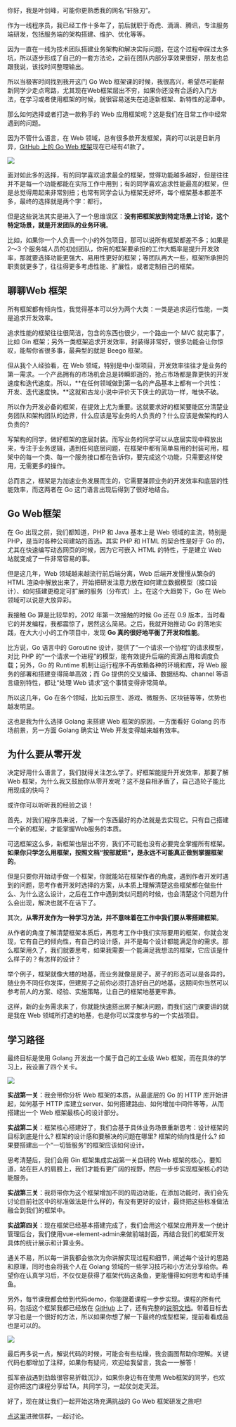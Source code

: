你好，我是叶剑峰，可能你更熟悉我的网名“轩脉刃”。

作为一线程序员，我已经工作十多年了，前后就职于奇虎、滴滴、腾讯，专注服务端研发，包括服务端的架构搭建、维护、优化等等。

因为一直在一线为技术团队搭建业务架构和解决实际问题，在这个过程中踩过太多坑，所以逐步形成了自己的一套方法论，之前在团队内部分享效果很好，朋友也总跟我说，该找时间整理输出。

所以当极客时间找到我开这门 Go Web 框架课的时候，我很高兴，希望尽可能帮新同学少走点弯路，尤其现在Web框架层出不穷，如果你还没有合适的入门方法，在学习或者使用框架的时候，就很容易迷失在追逐新框架、新特性的泥潭中。

那么如何选择或者打造一款称手的 Web 应用框架呢？这是我们在日常工作中经常遇到的问题。

因为不管什么语言，在 Web 领域，总有很多款开发框架，真的可以说是日新月异，[GitHub 上的 Go Web 框架](https://github.com/mingrammer/go-web-framework-stars)现在已经有41款了。

![](https://static001.geekbang.org/resource/image/17/00/17e06aeac40547a148cdbed09bfecf00.png?wh=1782x1342)

面对如此多的选择，有的同学喜欢追求最全的框架，觉得功能越多越好，但是往往并不是每一个功能都能在实际工作中用到；有的同学喜欢追求性能最高的框架，但是总觉得用起来非常别扭；也常有同学会认为框架无好坏，每个框架基本都差不多，最终的选择就是两个字：都行。

<!-- [[[read_end]]] -->

但是这些说法其实是进入了一个思维误区：**没有把框架放到特定场景上讨论，这个特定场景，就是开发团队的业务环境**。

比如，如果你一个人负责一个小的外包项目，那可以说所有框架都差不多；如果是 2～3 个服务端人员的初创团队，你用的框架要承担的工作大概率是提升开发效率，那就要选择功能更强大、易用性更好的框架；等团队再大一些，框架所承担的职责就更多了，往往得更多考虑性能、扩展性，或者定制自己的框架。

## 聊聊Web 框架

所有框架都有倾向性，我觉得基本可以分为两个大类：一类是追求运行性能，一类是追求开发效率。

追求性能的框架往往很简洁，包含的东西也很少，一个路由一个 MVC 就完事了，比如 Gin 框架；另外一类框架追求开发效率，封装得非常好，很多功能会让你惊叹，能帮你省很多事，最典型的就是 Beego 框架。

但从我个人经验看，在 Web 领域，特别是中小型项目，开发效率往往才是业务的第一需求。一个产品拥有的市场机会总是转瞬即逝的，抢占市场都是靠更快的开发速度和迭代速度。所以，**在任何领域做到第一名的产品基本上都有一个共性：开发、迭代速度快。**这就和古龙小说中评价天下侠士的武功一样，唯快不破。

所以作为开发必备的框架，在提效上尤为重要。这就要求好的框架要能区分清楚业务团队和架构团队的边界，什么应该是写业务的人负责的？什么应该是做架构的人负责的\?

写架构的同学，做好框架的底层封装。而写业务的同学可以从底层实现中释放出来，专注于业务逻辑，遇到任何底层问题，在框架中都有简单易用的封装可用，框架中的每一个类、每一个服务接口都在告诉你，要完成这个功能，只需要这样使用，无需更多的操作。

总而言之，框架是为加速业务发展而生的，它需要兼顾业务的开发效率和底层的性能效率，而这两者在 Go 这门语言出现后得到了很好地结合。

## Go Web框架

在 Go 出现之前，我们都知道，PHP 和 Java 基本上是 Web 领域的主流，特别是 PHP，是当时各种公司建站的首选。其实 PHP 和 HTML 的契合性是好于 Go 的，尤其在快速编写动态网页的时候，因为它可嵌入 HTML 的特性，于是建立 Web 站就变成了一件非常容易的事。

但是这几年，Web 领域越来越流行前后端分离，Web 后端开发慢慢从繁杂的 HTML 渲染中解放出来了，开始把研发注意力放在如何建立数据模型（接口设计）、如何搭建更稳定可扩展的服务（分布式）上。在这个大趋势下，Go 在 Web 领域可以说是大放异彩。

我接触 Go 算是比较早的，2012 年第一次接触的时候 Go 还在 0.9 版本，当时看它的并发编程，我都震惊了，居然这么简易。之后，我就开始推动 Go 的落地实践，在大大小小的工作项目中，发现 **Go 真的很好地平衡了开发和性能**。

比方说，Go 语言中的 Goroutine 设计，提供了“一个请求一个协程”的请求模型，对比 PHP 的“一个请求一个进程”的模型，能有效提升后端的资源占用和调度负载；另外，Go 的 Runtime 机制让运行程序不再依赖各种的环境和库，将 Web 服务的部署和搭建变得简单高效；而 Go 提供的交叉编译、数据结构、channel 等语言级别特性，都让“处理 Web 请求”这个事情变得非常简单。

所以这几年，Go 在各个领域，比如云原生、游戏、微服务、区块链等等，优势也越发明显。

这也是我为什么选择 Golang 来搭建 Web 框架的原因，一方面看好 Golang 的市场前景，另一方面 Golang 确实让 Web 开发变得越来越有效率。

## 为什么要从零开发

决定好用什么语言了，我们就得关注怎么学了。好框架能提升开发效率，那要了解 Web 框架，为什么我又鼓励你从零开发呢？这不是自相矛盾了，自己造轮子能比用现成的快吗？

或许你可以听听我的经验之谈！

首先，对我们程序员来说，了解一个东西最好的办法就是去实现它。只有自己搭建一个新的框架，才能掌握Web服务的本质。

可选框架这么多，新框架也层出不穷，我们不可能也没有必要完全掌握所有框架。**如果你只学怎么用框架，按照文档“按部就班”，是永远不可能真正做到掌握框架的**。

但是只要你开始动手做一个框架，你就能站在框架作者的角度，遇到作者开发时遇到的问题，思考作者开发时选择的方案，从本质上理解清楚这些框架都在做些什么、为什么这么设计，之后在工作中遇到类似问题的时候，也会清楚这个问题为什么会出现，解决也就不在话下了。

其次，**从零开发作为一种学习方法，并不意味着在工作中我们要从零搭建框架**。

从作者的角度了解清楚框架本质后，再思考工作中我们实际要用的框架，你就会发现，它有自己的倾向性，有自己的设计感，并不是每个设计都能满足你的需求。那么框架用久了，我们就要思考，如果我需要一个能满足我想法的框架，它应该是什么样子的？有怎样的设计？

举个例子，框架就像大楼的地基，而业务就像是房子。房子的形态可以是各异的，随业务不同任你发挥，但建房子之前你必须打造好自己的地基，这期间你当然可以参考前人的方案、经验、实施策略，让自己的框架地基更牢靠。

这样，新的业务需求来了，你就能快速搭出房子解决问题，而我们这门课要讲的就是我在 Web 领域所打造的地基，也是你可以深度参与的一个实战项目。

## 学习路径

最终目标是使用 Golang 开发出一个属于自己的工业级 Web 框架，而在具体的学习上，我设置了四个关卡。

![](https://static001.geekbang.org/resource/image/f6/23/f65904c0ef6f3d729d974c43f2019823.jpg?wh=1920x1080)

**实战第一关**：我会带你分析 Web 框架的本质，从最底层的 Go 的 HTTP 库开始讲起，如何基于 HTTP 库建立server、如何搭建路由、如何增加中间件等等，从而搭建出一个 Web 框架最核心的设计部分。

**实战第二关**：框架核心搭建好了，我们会基于具体业务场景重新思考：设计框架的目标到底是什么\? 框架的设计感和要解决的问题在哪里\? 框架的倾向性是什么\? 如果要搭建出一个“一切皆服务”的框架应该如何设计。

思考清楚后，我们会用 Gin 框架集成实战第一关自研的 Web 框架的核心，要知道，站在巨人的肩膀上，我们才能有更广阔的视野，然后一步步实现框架核心的功能服务。

**实战第三关**：我将带你为这个框架增加不同的周边功能，在添加功能时，我们会先讨论目前社区中的标准做法是什么样的，有没有更好的设计，最终把这些标准做法融合到我们的框架中。

**实战第四关**：现在框架已经基本搭建完成了，我们会用这个框架应用开发一个统计管理后台，我们使用vue-element-admin来做前端封面，再结合我们的框架开发具体的统计展示和计算业务。

通关不易，所以每一讲我都会依次为你讲解实现过程和细节，阐述每个设计的思路和原理，同时也会将我个人在 Golang 领域的一些学习技巧和小方法分享给你。希望你在认真学习后，不仅仅是获得了框架代码这条鱼，更能懂得如何思考和动手捕鱼。

另外，每节课我都会给到代码demo，你能跟着课程一步步实现。课程的所有代码，包括这个框架我都已经放在 [GitHub](https://github.com/gohade/hade) 上了，还有完整的[说明文档](http://hade.funaio.cn/)。带着目标去学习也是一个很好的方法，所以如果你想了解一下最终的成型框架，提前看看成品也是可以的。

![](https://static001.geekbang.org/resource/image/d8/5b/d871bd96cb0bd3d7c184d8c8da6e795b.png?wh=2540x1414)

最后再多说一点，解说代码的时候，可能会有些枯燥，我会画图帮助你理解。关键代码也都增加了注释，如果你有疑问，欢迎给我留言，我会一一解答！

孤军奋战遇到劲敌很容易折戟沉沙，如果你身边有在使用 Web框架的同学，也欢迎你把这门课程分享给TA，共同学习，一起仗剑走天涯。

好了，现在就让我们一起开始这场充满挑战的 Go Web 框架研发之旅吧\!

[点这里](https://jinshuju.net/f/Uk3003)进微信群，一起讨论。
